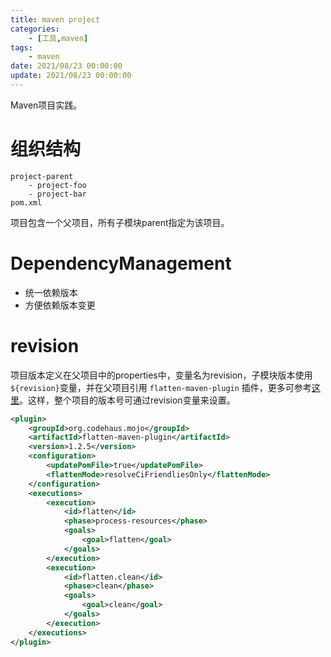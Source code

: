 ```yaml
---
title: maven project
categories:  
	- [工具,maven]
tags:
	- maven
date: 2021/08/23 00:00:00
update: 2021/08/23 00:00:00
---
```


Maven项目实践。

# 组织结构

```shell
project-parent
	- project-foo
	- project-bar
pom.xml
```

项目包含一个父项目，所有子模块parent指定为该项目。

# DependencyManagement

- 统一依赖版本
- 方便依赖版本变更

# revision

项目版本定义在父项目中的properties中，变量名为revision，子模块版本使用`${revision}`变量，并在父项目引用 `flatten-maven-plugin` 插件，更多可参考[这里](https://stackoverflow.com/questions/10582054/maven-project-version-inheritance-do-i-have-to-specify-the-parent-version/51969067#51969067)。这样，整个项目的版本号可通过revision变量来设置。

```xml
<plugin>
    <groupId>org.codehaus.mojo</groupId>
    <artifactId>flatten-maven-plugin</artifactId>
    <version>1.2.5</version>
    <configuration>
        <updatePomFile>true</updatePomFile>
        <flattenMode>resolveCiFriendliesOnly</flattenMode>
    </configuration>
    <executions>
        <execution>
            <id>flatten</id>
            <phase>process-resources</phase>
            <goals>
                <goal>flatten</goal>
            </goals>
        </execution>
        <execution>
            <id>flatten.clean</id>
            <phase>clean</phase>
            <goals>
                <goal>clean</goal>
            </goals>
        </execution>
    </executions>
</plugin>
```



